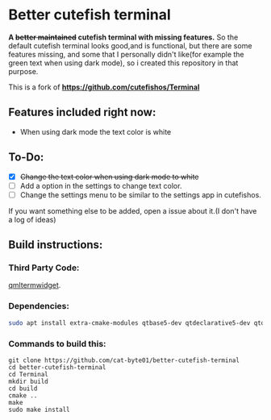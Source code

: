 # Better cutefish terminal
 **A ~~better maintained~~ cutefish terminal with missing features.**
So the default cutefish terminal looks good,and is functional, but there are some features missing, and some that I personally didn't like(for example the green text when using dark mode), so i created this repository in that purpose.

This is a fork of **https://github.com/cutefishos/Terminal**

## Features included right now:
- When using dark mode the text color is white
## To-Do:
- [X] ~~Change the text color when using dark mode to white~~
- [ ] Add a option in the settings to change text color.
- [ ] Change the settings menu  to be similar to the settings app in cutefishos.

If you want something else to be added, open a issue about it.(I don't have a log of ideas)

## Build instructions:

### Third Party Code:

[qmltermwidget](https://github.com/Swordfish90/qmltermwidget).

### Dependencies:

```sh
sudo apt install extra-cmake-modules qtbase5-dev qtdeclarative5-dev qtquickcontrols2-5-dev qttools5-dev
```
### Commands to build this:
```shell
git clone https://github.com/cat-byte01/better-cutefish-terminal
cd better-cutefish-terminal
cd Terminal
mkdir build
cd build
cmake ..
make
sudo make install
```
